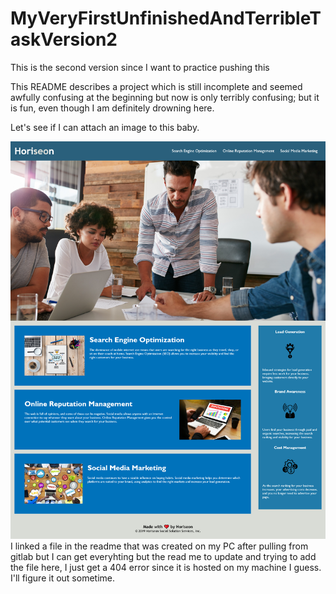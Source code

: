 # MyVeryFirstUnfinishedAndTerribleTaskVersion2

This is the second version since I want to practice pushing this

This README describes a project which is still incomplete and seemed awfully confusing at the beginning but now is only terribly confusing; but it is fun, even though I am definitely drowning here.

Let's see if I can attach an image to this baby.

![An image showing what the website looks like](/Screenshot%202022-04-28%20at%2022-42-52%20A%20Concise%20Descriptive%20Title.png)
I linked a file in the readme that was created on my PC after pulling from gitlab but I can get everyhting but the read me to update and trying to add the file here, I just get a 404 error since it is hosted on my machine I guess. I'll figure it out sometime.

